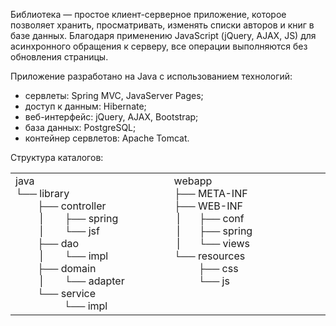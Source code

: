 <p>Библиотека — простое клиент-серверное приложение, которое позволяет хранить,
    просматривать, изменять списки авторов и книг в базе данных.
    Благодаря применению JavaScript (jQuery, AJAX, JS) для асинхронного
    обращения к серверу, все операции выполняются без обновления страницы.</p>

<p>Приложение разработано на Java с использованием технологий:</p>
<ul class="discharged">
  <li>сервлеты: Spring MVC, JavaServer Pages;</li>
  <li>доступ к данным: Hibernate;</li>
  <li>веб-интерфейс: jQuery, AJAX, Bootstrap;</li>
  <li>база данных: PostgreSQL;</li>
  <li>контейнер сервлетов: Apache Tomcat.</li>
</ul>

<p>Структура каталогов:</p>
<table><tr><td valign="top" width="250">
java<br>
└── library<br>
&nbsp;&nbsp;&nbsp;&nbsp;&nbsp;&nbsp;&nbsp;&nbsp;├── controller<br>
&nbsp;&nbsp;&nbsp;&nbsp;&nbsp;&nbsp;&nbsp;&nbsp;&nbsp;|&nbsp;&nbsp;&nbsp;&nbsp;&nbsp;&nbsp;&nbsp;&nbsp;├── spring<br>
&nbsp;&nbsp;&nbsp;&nbsp;&nbsp;&nbsp;&nbsp;&nbsp;&nbsp;|&nbsp;&nbsp;&nbsp;&nbsp;&nbsp;&nbsp;&nbsp;&nbsp;└── jsf<br>
&nbsp;&nbsp;&nbsp;&nbsp;&nbsp;&nbsp;&nbsp;&nbsp;├── dao<br>
&nbsp;&nbsp;&nbsp;&nbsp;&nbsp;&nbsp;&nbsp;&nbsp;&nbsp;|&nbsp;&nbsp;&nbsp;&nbsp;&nbsp;&nbsp;&nbsp;&nbsp;└── impl<br>
&nbsp;&nbsp;&nbsp;&nbsp;&nbsp;&nbsp;&nbsp;&nbsp;├── domain<br>
&nbsp;&nbsp;&nbsp;&nbsp;&nbsp;&nbsp;&nbsp;&nbsp;&nbsp;|&nbsp;&nbsp;&nbsp;&nbsp;&nbsp;&nbsp;&nbsp;&nbsp;└── adapter<br>
&nbsp;&nbsp;&nbsp;&nbsp;&nbsp;&nbsp;&nbsp;&nbsp;└── service<br>
&nbsp;&nbsp;&nbsp;&nbsp;&nbsp;&nbsp;&nbsp;&nbsp;&nbsp;&nbsp;&nbsp;&nbsp;&nbsp;&nbsp;&nbsp;&nbsp;&nbsp;&nbsp;└── impl<br>
</td><td valign="top" width="250">
webapp<br>
├── META-INF<br>
├── WEB-INF<br>
&nbsp;|&nbsp;&nbsp;&nbsp;&nbsp;&nbsp;&nbsp;&nbsp;├── conf<br>
&nbsp;|&nbsp;&nbsp;&nbsp;&nbsp;&nbsp;&nbsp;&nbsp;├── spring<br>
&nbsp;|&nbsp;&nbsp;&nbsp;&nbsp;&nbsp;&nbsp;&nbsp;└── views<br>
└── resources<br>
&nbsp;&nbsp;&nbsp;&nbsp;&nbsp;&nbsp;&nbsp;&nbsp;&nbsp;├── css<br>
&nbsp;&nbsp;&nbsp;&nbsp;&nbsp;&nbsp;&nbsp;&nbsp;&nbsp;└── js</p>
</td></tr></table>
